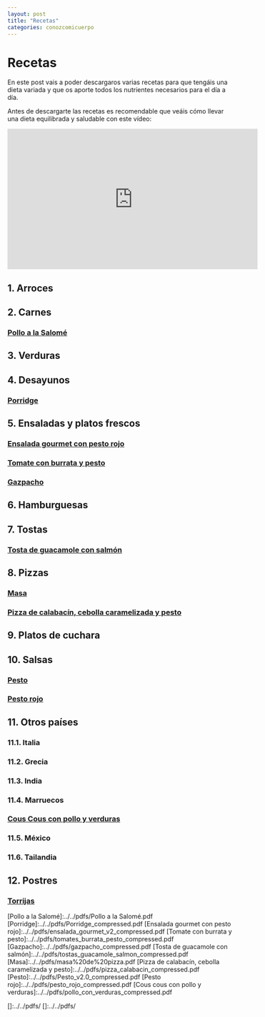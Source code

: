 ```yaml
---
layout: post
title: "Recetas"
categories: conozcomicuerpo
---
```


# Recetas

En este post vais a poder descargaros varias recetas para que tengáis una dieta variada y que os aporte todos los nutrientes necesarios para el día a día.

Antes de descargarte las recetas es recomendable que veáis cómo llevar una dieta equilibrada y saludable con este vídeo:

<iframe width="560" height="315" src="https://www.youtube.com/embed/Wr0_wULJnBE" title="YouTube video player" frameborder="0" allow="accelerometer; autoplay; clipboard-write; encrypted-media; gyroscope; picture-in-picture" allowfullscreen></iframe>

## 1. Arroces

## 2. Carnes

### [Pollo a la Salomé](https://danieledufis.github.io/pdfs/Pollo%20a%20la%20Salome%CC%81.pdf)

## 3. Verduras

## 4. Desayunos

### [Porridge](https://danieledufis.github.io/pdfs/Porridge_compressed.pdf)

## 5. Ensaladas y platos frescos

### [Ensalada gourmet con pesto rojo](https://danieledufis.github.io/pdfs/ensalada_gourmet_v2_compressed.pdf)

### [Tomate con burrata y pesto](https://danieledufis.github.io/pdfs/tomates_burrata_pesto_compressed.pdf)

### [Gazpacho](https://github.com/danieledufis/danieledufis.github.io/blob/master/pdfs/gazpacho_compressed.pdf)

## 6. Hamburguesas

## 7. Tostas

### [Tosta de guacamole con salmón](https://github.com/danieledufis/danieledufis.github.io/blob/master/pdfs/tostas_guacamole_salmon_compressed.pdf)

## 8. Pizzas

### [Masa](https://danieledufis.github.io/pdfs/masa%20de%20pizza.pdf)

### [Pizza de calabacín, cebolla caramelizada y pesto](https://github.com/danieledufis/danieledufis.github.io/blob/master/pdfs/pizza_calabacin_compressed.pdf)

## 9. Platos de cuchara

## 10. Salsas

### [Pesto](https://danieledufis.github.io/pdfs/Pesto_v2.0_compressed.pdf)

### [Pesto rojo](https://danieledufis.github.io/pdfs/pesto_rojo_compressed.pdf)

## 11. Otros países

###  11.1. Italia

###  11.2. Grecia

###  11.3. India

###  11.4. Marruecos

### [Cous Cous con pollo y verduras](https://danieledufis.github.io/pdfs/pollo_con_verduras_compressed.pdf)

###  11.5. México

###  11.6. Tailandia

## 12. Postres

### [Torrijas](https://danieledufis.github.io/pdfs/Torrijas.pdf)





[Pollo a la Salomé]:../../pdfs/Pollo a la Salomé.pdf
[Porridge]:../../pdfs/Porridge_compressed.pdf
[Ensalada gourmet con pesto rojo]:../../pdfs/ensalada_gourmet_v2_compressed.pdf
[Tomate con burrata y pesto]:../../pdfs/tomates_burrata_pesto_compressed.pdf
[Gazpacho]:../../pdfs/gazpacho_compressed.pdf
[Tosta de guacamole con salmón]:../../pdfs/tostas_guacamole_salmon_compressed.pdf
[Masa]:../../pdfs/masa%20de%20pizza.pdf
[Pizza de calabacín, cebolla caramelizada y pesto]:../../pdfs/pizza_calabacin_compressed.pdf
[Pesto]:../../pdfs/Pesto_v2.0_compressed.pdf
[Pesto rojo]:../../pdfs/pesto_rojo_compressed.pdf
[Cous cous con pollo y verduras]:../../pdfs/pollo_con_verduras_compressed.pdf

[Torrijas]:../../pdfs/Torrijas.pdf
[]:../../pdfs/
[]:../../pdfs/
